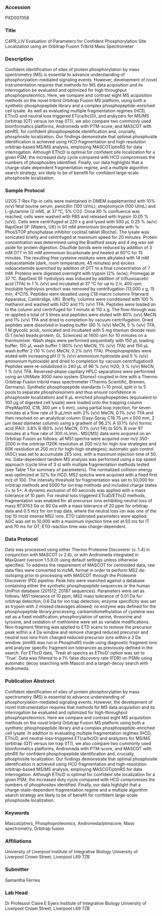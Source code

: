 ### Accession
PXD007058

### Title
C4PR_LIV Evaluation of Parameters for Confident Phosphorylation Site Localization using an Orbitrap Fusion Tribrid Mass Spectrometer

### Description
Confident identification of sites of protein phosphorylation by mass spectrometry (MS) is essential to advance understanding of phosphorylation-mediated signaling events. However, development of novel instrumentation requires that methods for MS data acquisition and its interrogation be evaluated and optimized for high throughput phosphoproteomics. Here, we compare and contrast eight MS acquisition methods on the novel tribrid Orbitrap Fusion MS platform, using both a synthetic phosphopeptide library and a complex phosphopeptide-enriched cell lysate. As well as evaluating multiple fragmentation regimes (HCD, EThcD and neutral loss triggered ET(ca/hc)D), and analyzers for MS/MS (orbitrap (OT) versus ion trap (IT)), we also compare two commonly used bioinformatics platforms, Andromeda with PTM-score, and MASCOT with ptmRS, for confident phosphopeptide identification and, crucially, phosphosite localization. Our findings demonstrate that optimal phosphosite identification is achieved using HCD fragmentation and high resolution orbitrap-based MS/MS analysis, employing MASCOT/ptmRS for data interrogation. Although EThcD is optimal for confident site localization for a given PSM, the increased duty cycle compared with HCD compromises the numbers of phosphosites identified. Finally, our data highlights that a charge-state dependent fragmentation regime, and a multiple algorithm search strategy, are likely to be of benefit for confident large-scale phosphosite localization.

### Sample Protocol
U2OS T-Rex Flp-in cells were maintained in DMEM supplemented with 10% (v/v) fetal bovine serum, penicillin (100 U/mL), streptomycin (100 U/mL) and L-glutamine (2 mM), at 37 °C, 5% CO2. Once 80 % confluence was reached, cells were washed with PBS and released with trypsin (0.05 % (v/v)). Cells were centrifuged at 220 x g and lysed with 500 μL 0.25 % (w/v) RapiGest SF (Waters, UK) in 50 mM ammonium bicarbonate with 1x PhosSTOP phosphatase inhibitor cocktail tablet (Roche). The lysate was sonicated briefly and centrifuged at maximum speed for 20 minutes. Protein concentration was determined using the Bradford assay and 4 mg was set aside for protein digestion. Disulfide bonds were reduced by addition of 3 mM DTT in 50 mM ammonium bicarbonate and heated at 60°C for 15 minutes. The resulting free cysteine residues were alkylated with 14 mM iodoacetamide (dark, room temperature, 45 minutes) and excess iodoacetamide quenched by addition of DTT to a final concentration of 7 mM.  Proteins were digested overnight with trypsin (2% (w/w); Promega) at 37 °C.  RapiGest SF hydrolysis was induced by addition of trifluoroacetic acid (TFA) to 1 % (v/v) and incubated at 37 °C for up to 2 h, 400 rpm. Insoluble hydrolysis product was removed by centrifugation (13,000 x g, 15 min, 4°C)15. Peptides were desalted using C18 macro columns (Harvard Apparatus, Cambridge, UK). Briefly, columns were conditioned with 100 % methanol and washed with H2O and 1% (v/v) TFA. Peptides were loaded on to the column and centrifuged for 1 minute at 110 x g. The flow-through was re-applied a total of 5 times and peptides were eluted with 80% (v/v) MeCN and 1% (v/v) TFA and dried to completion by vacuum centrifugation. Dried peptides were dissolved in loading buffer (80 % (v/v) MeCN, 5 % (v/v) TFA, 1 M glycolic acid), sonicated and incubated with 5 mg titanium dioxide resin (5:1 (w/w) beads:protein; GL Sciences) at 1400 rpm for 10 minutes on a thermomixer. Wash steps were performed sequentially with 150 μL loading buffer; 150 μL wash buffer 1 (80% (v/v) MeCN, 1% (v/v) TFA) and 150 μL wash buffer 2 (10 % (v/v) MeCN, 0.2% (v/v) TFA). Phosphopeptides were eluted with increasing pH (1 % (v/v) ammonium hydroxide and 5 % (v/v) ammonium hydroxide) and dried to completion by vacuum centrifugation9. Peptides were re-solubilized in 240 μL of 96 % (v/v) H2O, 3 % (v/v) MeCN, 1 % (v/v) TFA. Reversed-phase capillary HPLC separations were performed using an UltiMate 3000 nano system (Dionex) coupled in-line with a Thermo Orbitrap Fusion tribrid mass spectrometer (Thermo Scientific, Bremen, Germany). Synthetic phosphopeptide standards (~10 pmol, split in to 5 pools to separate phosphoisomers and thus ensure confidence in phosphosite localization) and  6 µL enriched phosphopeptides (equivalent to 100 μg of digested cell lysate) were loaded onto the trapping column (PepMap100, C18, 300 μm x 5 mm), using partial loop injection, for seven minutes at a flow rate of 9 μL/min with 2% (v/v) MeCN, 0.1% (v/v) TFA and then resolved on an analytical column (Easy-Spray C18 75 µm x 500 mm, 2 µm bead diameter column) using a gradient of 96.2% A (0.1% (v/v) formic acid (FA)): 3.8% B (80%  (v/v) MeCN, 0.1%  (v/v) FA) to 50% B over 97 minutes at a flow rate of 300 nL/min.. MS(/MS) data were acquired on an Orbitrap Fusion as follows: all MS1 spectra were acquired over m/z 350-2000 in the orbitrap (120K resolution at 200 m/z for high-low strategies and 60K resolution at 200 m/z for high-high strategies); automatic gain control (AGC) was set to accumulate 2E5 ions, with a maximum injection time of 50 ms.  Data-dependent tandem MS analysis was performed using a top speed approach (cycle time of 3 s) with multiple fragmentation methods tested (see Table 1 for summary of parameters). The normalized collision energy was optimized at 32% for HCD. MS2 spectra were acquired with a fixed first m/z of 100. The intensity threshold for fragmentation was set to 50,000 for orbitrap methods and 5000 for ion trap methods and included charge states 2+ to 5+. A dynamic exclusion of 60 seconds was applied with a mass tolerance of 10 ppm. For neutral loss triggered ETcaD/EThcD methods, fragmentation was enabled for all precursor ions exhibiting neutral loss of mass 97.9763 Da or 80 Da with a mass tolerance of 20 ppm for orbitrap data and 0.5 m/z for ion trap data, where the neutral loss ion was one of the top 10 most intense MS2 ions. ETD calibrated parameters were applied. AGC was set to 10,000 with a maximum injection time set at 50 ms for IT and 70 ms for OT; ETD reaction time was charge-dependent.

### Data Protocol
Data was processed using either Thermo Proteome Discoverer (v. 1.4) in conjunction with MASCOT (v 2.6), or with Andromeda integrated in MaxQuant (version 1.5.8.0) using default settings unless otherwise specified. To address the requirement of MASCOT for centroided data, raw data files were converted to mzML format in order to perform MS2 de-isotoping prior to processing with MASCOT through the Proteome Discoverer (PD) pipeline. Peak lists were searched against a database containing either the synthetic phosphopeptide sequences or the human UniProt database (201512; 20187 sequences). Parameters were set as follows: MS1 tolerance of 10 ppm; MS2 mass tolerance of 0.01 Da for orbitrap detection, 0.6 Da for ion trap detection; enzyme specificity was set as trypsin with 2 missed cleavages allowed; no enzyme was defined for the phosphopeptide library processing; carbamidomethylation of cysteine was set as a fixed modification; phosphorylation of serine, threonine and tyrosine, and oxidation of methionine were set as variable modifications. Non-fragment filtering was applied to ETD scans to remove the precursor peak within a 4 Da window and remove charged reduced precursor and neutral loss ions from charged reduced precursor ions within a 2 Da window. ptmRS was run in PhosphoRS mode using diagnostic fragment ions and analyzer specific fragment ion tolerances as previously defined in the search. For EThcD data, 'Treat all spectra as EThcD' option was set to 'True'. Data was filtered to a 1% false discovery rate (FDR) on PSMs using automatic decoy searching with Mascot and a target-decoy search with Andromeda.

### Publication Abstract
Confident identification of sites of protein phosphorylation by mass spectrometry (MS) is essential to advance understanding of phosphorylation-mediated signaling events. However, the development of novel instrumentation requires that methods for MS data acquisition and its interrogation be evaluated and optimized for high-throughput phosphoproteomics. Here we compare and contrast eight MS acquisition methods on the novel tribrid Orbitrap Fusion MS platform using both a synthetic phosphopeptide library and a complex phosphopeptide-enriched cell lysate. In addition to evaluating multiple fragmentation regimes (HCD, EThcD, and neutral-loss-triggered ET(ca/hc)D) and analyzers for MS/MS (orbitrap (OT) versus ion trap (IT)), we also compare two commonly used bioinformatics platforms, Andromeda with PTM-score, and MASCOT with ptmRS for confident phosphopeptide identification and, crucially, phosphosite localization. Our findings demonstrate that optimal phosphosite identification is achieved using HCD fragmentation and high-resolution orbitrap-based MS/MS analysis, employing MASCOT/ptmRS for data interrogation. Although EThcD is optimal for confident site localization for a given PSM, the increased duty cycle compared with HCD compromises the numbers of phosphosites identified. Finally, our data highlight that a charge-state-dependent fragmentation regime and a multiple algorithm search strategy are likely to be of benefit for confident large-scale phosphosite localization.

### Keywords
Mascot/ptmrs, Phosphoproteomics, Andromeda/ptmscore, Mass spectrometry, Orbitrap fusion

### Affiliations
University of Liverpool
Institute of Integrative Biology University of Liverpool Crown Street, Liverpool  L69 7ZB

### Submitter
Samantha Ferries

### Lab Head
Dr Professor Claire E Eyers
Institute of Integrative Biology University of Liverpool Crown Street, Liverpool  L69 7ZB


